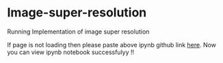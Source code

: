 # Image-super-resolution
Running Implementation of image super resolution

If page is not loading then please paste above ipynb github link [here](https://nbviewer.jupyter.org/). Now you can view ipynb notebook successfulyy !!
